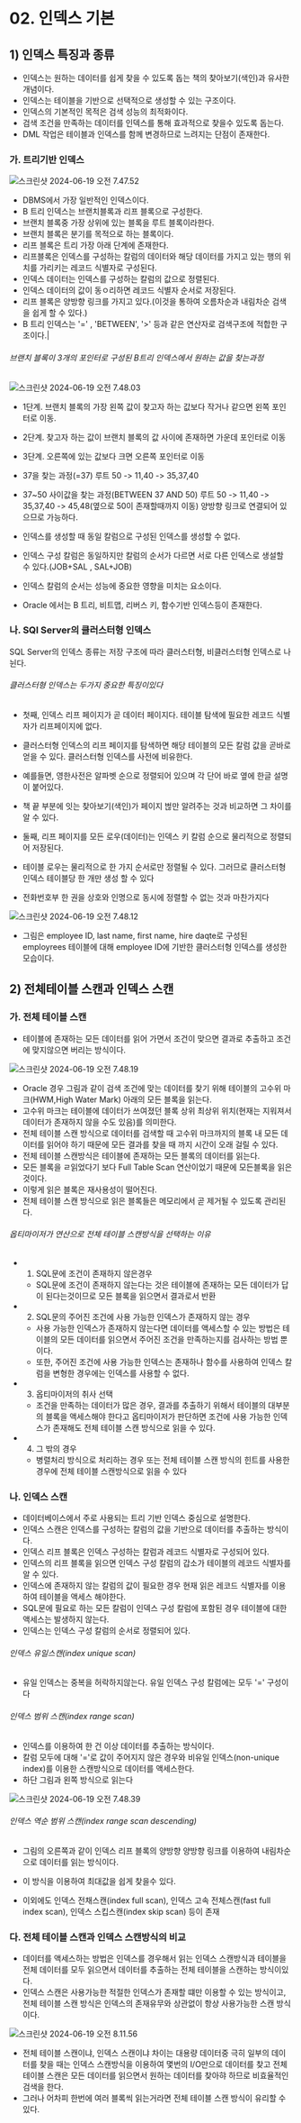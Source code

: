 # 02. 인덱스 기본





##  1) 인덱스 특징과 종류

- 인덱스는 원하는 데이터를 쉽게 찾을 수 있도록 돕는 책의 찾아보기(색인)과 유사한 개념이다.
- 인덱스는 테이블을 기반으로 선택적으로 생성할 수 있는 구조이다.
- 인덱스의 기본적인 목적은 검색 성능의 최적화이다.
- 검색 조건을 만족하는 데이터를 인덱스를 통해 효과적으로 찾을수 있도록 돕는다.
- DML 작업은 테이블과 인덱스를 함께 변경하므로 느려지는 단점이 존재한다.



### 가. 트리기반 인덱스

![스크린샷 2024-06-19 오전 7.47.52](../../img/352.png)

- DBMS에서 가장 일반적인 인덱스이다.
- B 트리 인덱스는 브랜치블록과 리프 블록으로 구성한다.
- 브랜치 블록중 가장 상위에 있는 블록을 루트 블록이라한다.
- 브랜치 블록은 분기를 목적으로 하는 블록이다.
- 리프 블록은 트리 가장 아래 단계에 존재한다.
- 리프블록은 인덱스를 구성하는 칼럼의 데이터와 해당 데이터를 가지고 있는 행의 위치를 가리키는 레코드 식별자로 구성된다.
- 인덱스 데이터는 인덱스를 구성하는 칼럼의 값으로 정렬된다.
- 인덱스 데이터의 값이 동ㅇ리하면 레코드 식별자 순서로 저장된다.
- 리프 블록은 양방향 링크를 가지고 있다.(이것을 통하여 오름차순과 내림차순 검색을 쉽게 할 수 있다.)
- B 트리 인덱스는 '=' , 'BETWEEN', '>' 등과 같은 연산자로 검색구조에 적합한 구조이다.|



###### 브랜치 블록이 3개의 포인터로 구성된 B트리 인덱스에서 원하는 값을 찾는과정



![스크린샷 2024-06-19 오전 7.48.03](../../img/353.png)



- 1단계. 브랜치 블록의 가장 왼쪽 값이 찾고자 하는 값보다 작거나 같으면 왼쪽 포인터로 이동.
- 2단계. 찾고자 하는 값이 브랜치 블록의 값 사이에 존재하면 가운데 포인터로 이동
- 3단계. 오른쪽에 있는 값보다 크면 오른쪽 포인터로 이동
- 37을 찾는 과정(=37) 루트 50 -> 11,40 -> 35,37,40
- 37~50 사이값을 찾는 과정(BETWEEN 37 AND 50) 루트 50 -> 11,40 -> 35,37,40 -> 45,48(옆으로 50이 존재할때까지 이동) 양방향 링크로 연결되어 있으므로 가능하다.



- 인덱스를 생성할 때 동일 칼럼으로 구성된 인덱스를 생성할 수 없다.
- 인덱스 구성 칼럼은 동일하지만 칼럼의 순서가 다르면 서로 다른 인덱스로 생설할 수 있다.(JOB+SAL , SAL+JOB)
- 인덱스 칼럼의 순서는 성능에 중요한 영향을 미치는 요소이다.
- Oracle 에서는 B 트리, 비트맵, 리버스 키, 함수기반 인덱스등이 존재한다.



### 나. SQl Server의 클러스터형 인덱스

SQL Server의 인덱스 종류는 저장 구조에 따라 클러스터형, 비클러스터형 인덱스로 나뉜다.

###### 클러스터형 인덱스는 두가지 중요한 특징이있다

- 첫째, 인덱스 리프 페이지가 곧 데이터 페이지다. 테이블 탐색에 필요한 레코드 식별자가 리프페이지에 없다.
- 클러스터형 인덱스의 리프 페이지를 탐색하면 해당 테이블의 모든 칼럼 값을 곧바로 얻을 수 있다. 클러스터형 인덱스를 사전에 비유한다.
- 예를들면, 영한사전은 알파벳 순으로 정렬되어 있으며 각 단어 바로 옆에 한글 설명이 붙어있다.
- 책 끝 부분에 잇는 찾아보기(색인)가 페이지 벊만 알려주는 것과 비교하면 그 차이를 알 수 있다.

- 둘째, 리프 페이지를 모든 로우(데이터)는 인덱스 키 칼럼 순으로 물리적으로 정렬되어 저장된다.
- 테이블 로우는 물리적으로 한 가지 순서로만 정렬될 수 있다. 그러므로 클러스터형 인덱스 테이블당 한 개만 생성 할 수 있다
- 전화번호부 한 권을 상호와 인명으로 동시에 정렬할 수 없는 것과 마찬가지다

![스크린샷 2024-06-19 오전 7.48.12](../../img/354.png)





- 그림은 employee ID, last name, first name, hire daqte로 구성된 employrees 테이블에 대해 employee ID에 기반한 클러스터형 인덱스를 생성한 모습이다.



## 2) 전체테이블 스캔과 인덱스 스캔

### 가. 전체 테이블 스캔

- 테이블에 존재하는 모든 데이터를 읽어 가면서 조건이 맞으면 결과로 추출하고 조건에 맞지않으면 버리는 방식이다.

![스크린샷 2024-06-19 오전 7.48.19](../../img/355.png)





- Oracle 경우 그림과 같이 검색 조건에 맞는 데이터를 찾기 위해 테이블의 고수위 마크(HWM,High Water Mark) 아래의 모든 블록을 읽는다.
- 고수위 마크는 테이블에 데이터가 쓰여졌던 블록 상위 최상위 위치(현재는 지워져서 데이터가 존재하지 않을 수도 있음)를 의미한다.
- 전체 테이블 스캔 방식으로 데이터를 검색할 때 고수위 마크까지의 블록 내 모든 데이터를 읽어야 하기 때문에 모든 결과를 찾을 때 까지 시간이 오래 걸릴 수 있다.
- 전체 테이블 스캔방식은 테이블에 존재하는 모든 블록의 데이터를 읽는다.
- 모든 블록을 ㄹ읽었다기 보다 Full Table Scan 연산이었기 때문에 모든블록을 읽은 것이다.
- 이렇게 읽은 블록은 재사용성이 떨어진다.
- 전체 테이블 스캔 방식으로 읽은 블록들은 메모리에서 곧 제거될 수 있도록 관리된다.



###### 옵티마이저가 연산으로 전체 테이블 스캔방식을 선택하는 이유

- 1) SQL문에 조건이 존재하지 않은경우

  - SQL문에 조건이 존재하지 않는다는 것은 테이블에 존재하는 모든 데이터가 답이 된다는것이므로 모든 블록을 읽으면서 결과로서 반환

- 2) SQL문의 주어진 조건에 사용 가능한 인덱스가 존재하지 않는 경우

  - 사용 가능한 인덱스가 존재하지 않는다면 데이터를 액세스할 수 있는 방법은 테이블의 모든 데이터를 읽으면서 주어진 조건을 만족하는지를 검사하는 방법 뿐이다.
  - 또한, 주어진 조건에 사용 가능한 인덱스는 존재하나 함수를 사용하여 인덱스 칼럼을 변형한 경우에는 인덱스를 사용할 수 없다.
  
- 3) 옵티마이저의 취사 선택

  - 조건을 만족하는 데이터가 많은 경우, 결과를 추출하기 위해서 테이블의 대부분의 블록을 액세스해야 한다고 옵티마이저가 판단하면 조건에 사용 가능한 인덱스가 존재해도 전체 테이블 스캔 방식으로 읽을 수 있다.

- 4) 그 밖의 경우

  - 병렬처리 방식으로 처리하는 경우 또는 전체 테이블 스캔 방식의 힌트를 사용한 경우에 전체 테이블 스캔방식으로 읽을 수 있다



### 나. 인덱스 스캔

- 데이터베이스에서 주로 사용되는 트리 기반 인덱스 중심으로 설명한다.
- 인덱스 스캔은 인덱스를 구성하는 칼럼의 값을 기반으로 데이터를 추출하는 방식이다.
- 인덱스 리프 블록은 인덱스 구성하는 칼럼과 레코드 식별자로 구성되어 있다.
- 인덱스의 리프 블록을 읽으면 인덱스 구성 칼럼의 갑소가 테이블의 레코드 식별자를 알 수 있다.
- 인덱스에 존재하지 않는 칼럼의 값이 필요한 경우 현재 읽은 레코드 식별자를 이용하여 테이블을 액세스 해야한다.
- SQL문에 필요로 하는 모든 칼럼이 인덱스 구성 칼럼에 포함된 경우 테이블에 대한 액세스는 발생하지 않는다.
- 인덱스는 인덱스 구성 칼럼의 순서로 정렬되어 있다.



###### 인덱스 유일스캔(index unique scan)

- 유일 인덱스는 중복을 허락하지않는다. 유일 인덱스 구성 칼럼에는 모두 '=' 구성이다



###### 인덱스 범위 스캔(index range scan)

- 인덱스를 이용하여 한 건 이상 데이터를 추출하는 방식이다.
- 칼럼 모두에 대해 '='로 값이 주어지지 않은 경우와 비유일 인덱스(non-unique index)를 이용한 스캔방식으로 데이터를 액세스한다.
- 하단 그림과 왼쪽 방식으로 읽는다



![스크린샷 2024-06-19 오전 7.48.39](../../img/356.png)



###### 인덱스 역순 범위 스캔(index range scan descending)

- 그림의 오른쪽과 같이 인덱스 리프 블록의 양방향 양방향 링크를 이용하여 내림차순으로 데이터를 읽는 방식이다.
- 이 방식을 이용하여 최대값을 쉽게 찾을수 있다.

- 이외에도 인덱스 전채스캔(index full scan), 인덱스 고속 전체스캔(fast full index scan), 인덱스 스킵스캔(index skip scan) 등이 존재



### 다. 전체 테이블 스캔과 인덱스 스캔방식의 비교

- 데이터를 액세스하는 방법은 인덱스를 경우해서 읽는 인덱스 스캔방식과 테이블을 전체 데이터를 모두 읽으면서 데이터를 추출하는 전체 테이블을 스캔하는 방식이있다.
- 인덱스 스캔은 사용가능한 적절한 인덱스가 존재할 떄만 이용할 수 있는 방식이고, 전체 테이블 스캔 방식은 인덱스의 존재유무와 상관없이 항상 사용가능한 스캔 방식이다.



![스크린샷 2024-06-19 오전 8.11.56](../../img/357.png)

- 전체 테이블 스캔이냐, 인덱스 스캔이냐 차이는 대용량 데이터중 극히 일부의 데이터를 찾을 때는 인덱스 스캔방식을 이용하여 몇번의 I/O만으로 데이터를 찾고 전체 테이블 스캔은 모든 데이터를 읽으면서 원하는 데이터를 찾아햐 하므로 비효율적인 검색을 한다.
- 그러나 어차피 한번에 여러 블록씩 읽는거라면 전체 테이블 스캔 방식이 유리할 수 있다.
